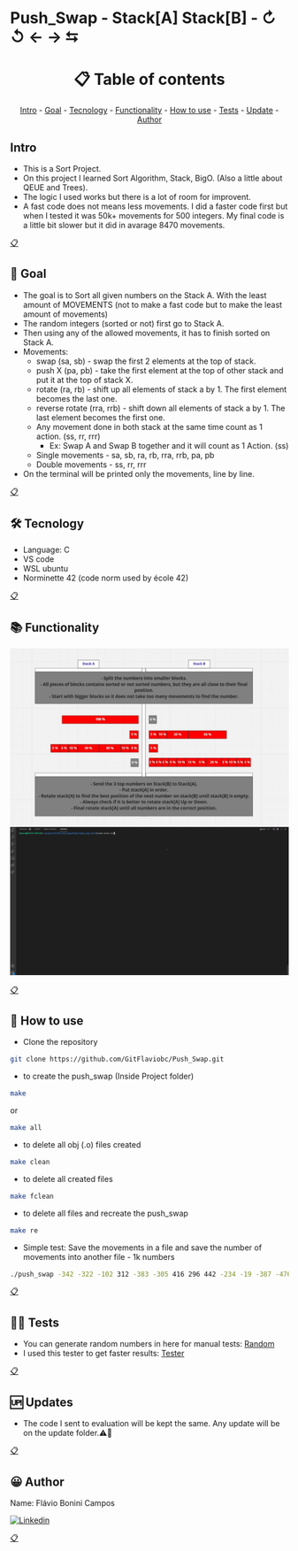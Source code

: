 # Push_Swap - Stack[A] Stack[B] - &#x21bb; &#x21ba; &#x2190; &#x2192; &#x2B80;

<h1 name ="content" align = "center">📋 Table of contents</h1>
<p align = "center">
  <a href = "#intro">Intro</a> -
  <a href = "#goal">Goal</a> -
  <a href = "#tec">Tecnology</a> -
  <a href = "#function">Functionality</a> -
  <a href = "#how">How to use</a> -
  <a href = "#test">Tests</a> -
  <a href = "#update">Update</a> -
  <a href = "#author">Author</a>
</p>

<a name="intro"/> <h2> Intro </h2> </a>
- This is a Sort Project.
- On this project I learned Sort Algorithm, Stack, BigO. (Also a little about QEUE and Trees).
- The logic I used works but there is a lot of room for improvent. 
- A fast code does not means less movements. I did a faster code first but when I tested it was 50k+ movements for 500 integers. My final code is a little bit slower but it did in avarage 8470 movements.
<p></p>
<a href = "#content">📋</a>

<a name="goal"/> <h2> 🎯 Goal </h2> </a>
- The goal is to Sort all given numbers on the Stack A. With the least amount of MOVEMENTS (not to make a fast code but to make the least amount of movements)
- The random integers (sorted or not) first go to Stack A.
- Then using any of the allowed movements, it has to finish sorted on Stack A.
- Movements:
    - swap (sa, sb) - swap the first 2 elements at the top of stack.
    - push X (pa, pb) - take the first element at the top of other stack and put it at the top of stack X.
    - rotate (ra, rb) - shift up all elements of stack a by 1. The first element becomes the last one.
    - reverse rotate (rra, rrb) - shift down all elements of stack a by 1. The last element becomes the first one.
  - Any movement done in both stack at the same time count as 1 action. (ss, rr, rrr) 
    - Ex: Swap A and Swap B together and it will count as 1 Action. (ss)
  - Single movements - sa, sb, ra, rb, rra, rrb, pa, pb
  - Double movements - ss, rr, rrr
- On the terminal will be printed only the movements, line by line.
<p></p>
<a href = "#content">📋</a>

<a name="tec"/> <h2> 🛠️ Tecnology </h2> </a>
- Language: C
- VS code
- WSL ubuntu
- Norminette 42 (code norm used by école 42)
<p></p>
<a href = "#content">📋</a>

<a name="function"/> <h2> 📚 Functionality </h2> </a>

![Push Logic](https://github.com/GitFlaviobc/Push_Swap/blob/master/Images/Logic.JPG)
![Push Test](https://github.com/GitFlaviobc/Push_Swap/blob/master/Images/PushSwap.gif)

<p></p>
<a href = "#content">📋</a>

<a name="how"/> <h2> 📖 How to use </h2> </a>

- Clone the repository
```bash
git clone https://github.com/GitFlaviobc/Push_Swap.git
```
- to create the push_swap (Inside Project folder)
```bash
make
```
or
```bash
make all
```
- to delete all obj (.o) files created
```bash
make clean
```
 - to delete all created files
```bash
make fclean
```
 - to delete all files and recreate the push_swap
```bash
make re
```
- Simple test: Save the movements in a file and save the number of movements into another file - 1k numbers
```bash
./push_swap -342 -322 -102 312 -383 -305 416 296 442 -234 -19 -387 -476 -439 -402 276 -211 334 402 -58 139 -460 458 273 -84 -411 26 74 208 -359 -446 284 -384 -275 -487 -233 431 229 -181 -92 -113 -7 222 29 -171 367 471 -64 -276 -196 344 480 259 -401 338 -242 113 224 -435 397 204 -39 271 237 -418 128 -311 192 258 -249 153 438 -147 292 -41 -226 57 -293 38 223 -51 255 484 31 441 149 277 34 154 461 -14 109 -235 440 234 115 185 333 101 412 -354 -101 436 -204 61 -284 198 -324 -266 236 -443 279 -339 -362 -46 98 73 -301 394 174 -454 319 391 324 303 486 -136 300 -79 -345 -484 4 393 -285 43 -186 47 354 389 341 238 132 78 -332 -464 104 342 -333 -449 -206 -26 -77 -159 -474 -463 -70 -131 -112 -21 -90 478 -72 340 -318 -358 138 -432 -212 371 -219 -96 -391 274 499 466 470 -27 183 -250 -151 -172 -335 -405 129 401 323 -279 -34 -376 218 313 197 176 64 362 -396 -74 -347 378 -365 207 -479 -485 -123 -237 -160 37 206 196 -444 347 -417 -270 -373 445 288 -457 282 -459 395 -217 414 -138 482 219 -472 -272 318 152 158 178 241 165 -317 190 469 -75 481 -140 -3 320 -274 -498 -448 -184 -295 -286 -53 240 156 -25 322 417 265 349 36 345 -367 -128 -278 490 420 -97 157 -61 -288 307 -118 -176 -11 297 -178 463 253 180 346 -71 -338 186 -456 443 -353 -232 -100 275 264 161 302 -290 170 483 -431 148 413 -438 422 -374 -239 285 41 199 473 16 -360 321 -81 359 249 -95 -105 25 -455 150 372 217 -141 9 -325 -73 325 35 -177 -461 316 -55 -231 133 360 105 -497 386 215 -441 225 380 202 -94 -302 -149 -328 -422 -111 23 159 11 -144 -330 -280 95 311 -409 -166 460 195 -139 309 -408 136 163 53 -475 -395 -319 433 49 -36 -104 387 -380 -429 -213 295 -248 -334 398 91 -481 -155 -341 160 -296 348 66 -473 250 -203 168 -246 -351 -214 -419 -357 -364 -18 -4 182 -321 -180 -462 -428 -273 -412 332 304 -467 48 -433 -85 299 280 134 127 498 -308 -300 492 456 162 256 -28 177 -197 -331 405 -251 -108 188 -416 252 65 424 233 33 -267 143 -247 381 89 -320 -483 453 449 -430 -442 350 452 355 69 88 72 485 -32 -348 -355 -399 -29 -185 145 314 -253 -30 142 -292 187 363 455 205 -312 -93 343 462 -375 -156 -366 328 -470 -40 247 -277 -106 421 -450 166 382 230 270 -173 -114 -182 487 -130 -480 -394 -174 40 -381 -382 476 357 -240 228 -42 -371 -17 13 63 226 -9 -368 450 18 377 -168 84 459 97 -323 434 17 -110 -120 -306 209 -264 124 123 155 42 -45 -299 497 384 268 171 -162 -337 -420 -245 -170 2 119 -215 -143 -200 -406 437 278 388 173 -491 364 -316 435 -415 184 51 -390 -372 55 131 290 -294 151 -228 231 426 -190 373 27 439 269 12 283 193 146 -445 7 -16 93 -103 90 -271 191 409 -150 -451 -490 121 329 28 385 -35 32 -117 -192 -310 -403 390 -469 -252 -37 352 58 -421 -468 494 488 -452 -314 477 375 -50 125 -24 -495 106 221 -52 -482 -499 102 -289 232 96 406 425 -229 -265 126 172 -287 379 194 374 370 281 -386 52 -424 -137 308 -1 175 353 -22 -244 432 -66 -344 135 -65 111 -48 -157 200 -187 5 -13 -281 -361 82 -207 263 -87 -209 -194 -116 423 428 54 77 -83 -69 -125 20 -129 418 317 99 467 56 361 287 -12 179 -427 108 -423 59 201 -298 -466 181 -327 -230 147 448 -154 -208 -122 -379 -191 -163 262 76 -389 -297 298 -291 451 260 1 -407 -20 -54 -336 -257 -205 -388 19 356 -152 21 -486 -88 -255 235 427 -221 8 -161 -458 144 -201 6 -393 103 -303 -370 251 24 -188 -349 141 -259 -225 -33 266 331 -392 110 -148 415 -377 429 -124 -119 493 -315 -132 -343 254 396 -227 79 -492 -326 -282 -223 -6 310 407 -437 140 291 474 335 14 213 -453 -340 465 -478 -133 -363 -414 114 479 403 289 -23 -134 -63 75 -356 30 339 -385 -98 -99 -397 46 -224 -447 212 15 -195 294 -216 -175 83 242 -164 330 -398 44 -404 400 62 -254 243 107 -89 -283 -47 -183 -436 489 0 -210 327 220 211 216 365 293 301 70 -38 86 457 -115 -269 336 -500 -86 -43 -126 245 45 -198 100 -2 286 -127 368 -135 -146 118 430 351 -62 408 399 -80 446 203 -400 468 -107 246 -10 475 130 227 50 92 -78 261 -471 272 -165 85 369 -60 383 410 -31 -76 -496 81 -202 94 -261 -262 -352 267 248 444 164 87 210 -440 -241 -199 -142 472 -413 -477 306 -307 366 -304 -493 -68 392 71 60 68 491 189 116 326 -145 -218 496 -426 -67 -238 244 -189 464 -91 -256 -158 -489 -222 67 -313 376 -8 337 -329 -309 -56 137 120 -350 305 -193 169 -425 447 495 -236 -494 -109 -169 -258 80 112 454 -15 257 358 3 10 -260 -243 -57 117 -434 214 419 39 239 -346 -167 315 -465 -59 -49 500 -179 -263 -220 -369 -378 -121 -44 -82 -5 -268 -153 -488 167 122 411 22 404 > result.txt && echo The Total is: >> total.txt && < result.txt wc -l >> total.txt
```
<p></p>
<a href = "#content">📋</a>

<a name="test"/> <h2> 👨‍💻 Tests </h2> </a>
- You can generate random numbers in here for manual tests: [Random](https://www.random.org/integer-sets/)
- I used this tester to get faster results: [Tester](https://github.com/laisarena/push_swap_tester)
<p></p>
<a href = "#content">📋</a>

<a name="update"/> <h2> 🆙 Updates </h2> </a>
- The code I sent to evaluation will be kept the same. Any update will be on the update folder.⚠️🚧
<p></p>
<a href = "#content">📋</a>

<a name="author"/> <h2> 😀 Author </h2> </a>
Name: Flávio Bonini Campos
<p></p>

[![Linkedin](https://img.shields.io/badge/LinkedIn-0077B5?style=for-the-badge&logo=linkedin&logoColor=white)](https://www.linkedin.com/in/flaviobc88/)
<p></p>
<a href = "#content">📋</a>
<p></p>
